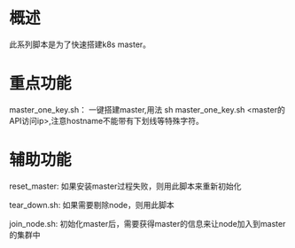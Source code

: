 # 概述

此系列脚本是为了快速搭建k8s master。

# 重点功能

master_one_key.sh： 一键搭建master,用法 sh master_one_key.sh <hostname> <master的API访问ip>,注意hostname不能带有下划线等特殊字符。

# 辅助功能

reset_master: 如果安装master过程失败，则用此脚本来重新初始化

tear_down.sh: 如果需要剔除node，则用此脚本

join_node.sh: 初始化master后，需要获得master的信息来让node加入到master的集群中

